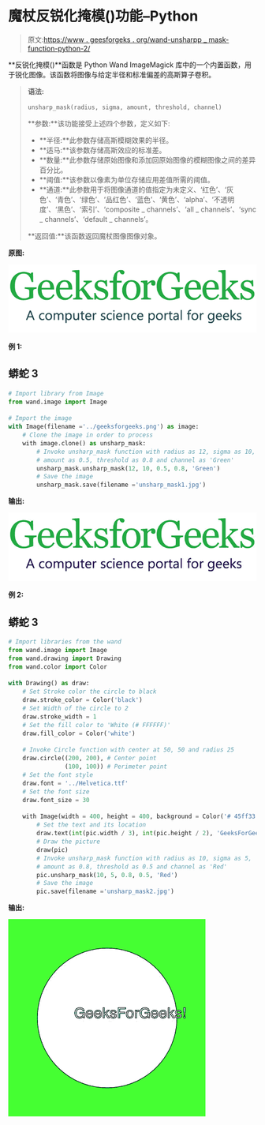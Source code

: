# 魔杖反锐化掩模()功能–Python

> 原文:[https://www . geesforgeks . org/wand-unsharpp _ mask-function-python-2/](https://www.geeksforgeeks.org/wand-unsharp_mask-function-python-2/)

**反锐化掩模()**函数是 Python Wand ImageMagick 库中的一个内置函数，用于锐化图像。该函数将图像与给定半径和标准偏差的高斯算子卷积。

> **语法:**
> 
> ```py
> unsharp_mask(radius, sigma, amount, threshold, channel)
> ```
> 
> **参数:**该功能接受上述四个参数，定义如下:
> 
> *   **半径:**此参数存储高斯模糊效果的半径。
> *   **适马:**该参数存储高斯效应的标准差。
> *   **数量:**此参数存储原始图像和添加回原始图像的模糊图像之间的差异百分比。
> *   **阈值:**该参数以像素为单位存储应用差值所需的阈值。
> *   **通道:**此参数用于将图像通道的值指定为未定义、‘红色’、‘灰色’、‘青色’、‘绿色’、‘品红色’、‘蓝色’、‘黄色’、‘alpha’、‘不透明度’、‘黑色’、‘索引’、‘composite _ channels’、‘all _ channels’、‘sync _ channels’、‘default _ channels’。
> 
> **返回值:**该函数返回魔杖图像图像对象。

**原图:**

![](img/2d3a0fdbc25c0bbb46c47454d1b0acc7.png)

**例 1:**

## 蟒蛇 3

```py
# Import library from Image
from wand.image import Image

# Import the image
with Image(filename ='../geeksforgeeks.png') as image:
    # Clone the image in order to process
    with image.clone() as unsharp_mask:
        # Invoke unsharp_mask function with radius as 12, sigma as 10,
        # amount as 0.5, threshold as 0.8 and channel as 'Green'
        unsharp_mask.unsharp_mask(12, 10, 0.5, 0.8, 'Green')
        # Save the image
        unsharp_mask.save(filename ='unsharp_mask1.jpg')
```

**输出:**

![](img/e5cd4e223462dfb9c1887f4565a004b0.png)

**例 2:**

## 蟒蛇 3

```py
# Import libraries from the wand 
from wand.image import Image
from wand.drawing import Drawing
from wand.color import Color

with Drawing() as draw:
    # Set Stroke color the circle to black
    draw.stroke_color = Color('black')
    # Set Width of the circle to 2
    draw.stroke_width = 1
    # Set the fill color to 'White (# FFFFFF)'
    draw.fill_color = Color('white')

    # Invoke Circle function with center at 50, 50 and radius 25
    draw.circle((200, 200), # Center point
                (100, 100)) # Perimeter point
    # Set the font style
    draw.font = '../Helvetica.ttf'
    # Set the font size
    draw.font_size = 30

    with Image(width = 400, height = 400, background = Color('# 45ff33')) as pic:
        # Set the text and its location
        draw.text(int(pic.width / 3), int(pic.height / 2), 'GeeksForGeeks !')
        # Draw the picture
        draw(pic)
        # Invoke unsharp_mask function with radius as 10, sigma as 5,
        # amount as 0.8, threshold as 0.5 and channel as 'Red'
        pic.unsharp_mask(10, 5, 0.8, 0.5, 'Red')
        # Save the image
        pic.save(filename ='unsharp_mask2.jpg')
```

**输出:**

![](img/9fa0c7132b5c8cbd3c4d51ebc0703c5c.png)